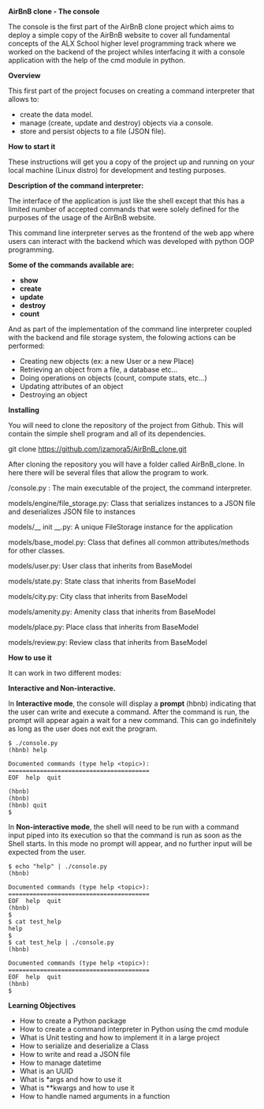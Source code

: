 **AirBnB clone - The console**

The console is the first part of the AirBnB clone project which aims to deploy a simple copy of the AirBnB website to cover all fundamental concepts of the ALX School higher level programming track where we worked on the backend of the project whiles interfacing it with a console application with the help of the cmd module in python.


**Overview**

This first part of the project focuses on creating a command interpreter that allows to:

* create the data model.
* manage (create, update and destroy) objects via a console.
* store and persist objects to a file (JSON file).



**How to start it**

These instructions will get you a copy of the project up and running on your local machine (Linux distro) for development and testing purposes.


**Description of the command interpreter:**

The interface of the application is just like the  shell except that this has a limited number of accepted commands that were solely defined for the purposes of the usage of the AirBnB website.

This command line interpreter serves as the frontend of the web app where users can interact with the backend which was developed with python OOP programming.

**Some of the commands available are:**

* **show**
* **create**
* **update**
* **destroy**
* **count**

And as part of the implementation of the command line interpreter coupled with the backend and file storage system, the folowing actions can be performed:

* Creating new objects (ex: a new User or a new Place)
* Retrieving an object from a file, a database etc…
* Doing operations on objects (count, compute stats, etc…)
* Updating attributes of an object
* Destroying an object


**Installing**

You will need to clone the repository of the project from Github. This will contain the simple shell program and all of its dependencies.

git clone https://github.com/jzamora5/AirBnB_clone.git

After cloning the repository you will have a folder called AirBnB_clone. In here there will be several files that allow the program to work.

/console.py : The main executable of the project, 
the command interpreter.

models/engine/file_storage.py: Class that serializes instances 
to a JSON file and deserializes JSON file to instances

models/__ init __.py: A unique FileStorage instance 
for the application

models/base_model.py: Class that defines all 
common attributes/methods for other classes.

models/user.py: User class that inherits from BaseModel

models/state.py: State class that inherits from BaseModel

models/city.py: City class that inherits from BaseModel

models/amenity.py: Amenity class that inherits from BaseModel

models/place.py: Place class that inherits from BaseModel

models/review.py: Review class that inherits from BaseModel


**How to use it**

It can work in two different modes:

**Interactive and Non-interactive.**

In **Interactive mode**, the console will display a **prompt** (hbnb) indicating that the user can write and execute a command. After the command is run, the prompt will appear again a wait for a new command. This can go indefinitely as long as the user does not exit the program.


	$ ./console.py
	(hbnb) help

	Documented commands (type help <topic>):
	========================================
	EOF  help  quit
	
	(hbnb)
	(hbnb)
	(hbnb) quit
	$


In **Non-interactive mode**, the shell will need to be run with a command input piped into its execution so that the command is run as soon as the Shell starts. In this mode no prompt will appear, and no further input will be expected from the user.



	$ echo "help" | ./console.py
	(hbnb)

	Documented commands (type help <topic>):
	========================================
	EOF  help  quit
	(hbnb) 
	$
	$ cat test_help
	help
	$
	$ cat test_help | ./console.py
	(hbnb)

	Documented commands (type help <topic>):
	========================================
	EOF  help  quit
	(hbnb) 
	$



**Learning Objectives**

* How to create a Python package
* How to create a command interpreter in Python using the cmd module
* What is Unit testing and how to implement it in a large project
* How to serialize and deserialize a Class
* How to write and read a JSON file
* How to manage datetime
* What is an UUID
* What is *args and how to use it
* What is **kwargs and how to use it
* How to handle named arguments in a function
